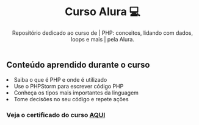 <h1 align="center">
Curso Alura 💻
</h1>

<div align="center">
  Repositório dedicado ao curso de | PHP: conceitos, lidando com dados, loops e mais | pela Alura.
</div>
<br>

<h2>Conteúdo aprendido durante o curso</h2>

<li>Saiba o que é PHP e onde é utilizado</li>
<li>Use o PHPStorm para escrever código PHP</li>
<li>Conheça os tipos mais importantes da linguagem</li>
<li>Tome decisões no seu código e repete ações</li>

<h3>
  Veja o certificado do curso <a href="https://github.com/ccoutob/php/blob/main/imagens-ajuda/certificadoPhp.pdf">AQUI</a> 
</h3>




